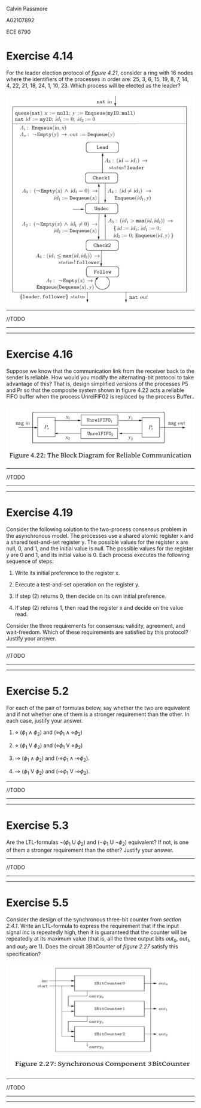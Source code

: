 Calvin Passmore

A02107892

ECE 6790

# Exercise 4.14

For the leader election protocol of *figure 4.21*, consider a ring with 16 nodes where the identifiers of the processes in order are: 25, 3, 6, 15, 19, 8, 7, 14, 4, 22, 21, 18, 24, 1, 10, 23. Which process will be elected as the leader?

![figure4.21](./figure421.png)

---

//TODO

---
---


# Exercise 4.16

Suppose we know that the communication link from 
the receiver back to the sender is reliable.
How would you modify the alternating-bit protocol to take advantage of this?
That is, design simplified versions of the processes P5 and Pr so that the composite system shown in figure 4.22 acts a reliable FIFO buffer when the  process UnrelFIF02 is replaced by the process Buffer..

![figure4.22](./figure422.png)

---

//TODO

---
---

# Exercise 4.19

Consider the following solution to the two-process 
consensus problem in the asynchronous model.
The processes use a shared atomic register x and a shared test-and-set register y.
The possible values for the register x are null, 0, and 1, and the initial value is null.
The possible values for the register y are 0 and 1, and its initial value is 0. Each process executes the following sequence of steps:

  1. Write its initial preference to the register x.

  2. Execute a test-and-set operation on the register y.

  3. If step (2) returns 0, then decide on its own initial preference.

  4. If step (2) returns 1, then read the register x and decide on the 
    value read.

Consider the three requirements for consensus: validity, agreement, and wait-freedom.
Which of these requirements are satisfied by this protocol? Justify your answer.

---

//TODO

---
---


# Exercise 5.2

For each of the pair of formulas below, say whether the 
two are equivalent and if not whether one of them is a stronger 
requirement than the other. In each case, justify your answer.

  1. $\diamond$ ($\phi _1 \wedge \phi _2$) and ($\diamond \phi _1 \wedge \diamond \phi _2$)

  2. $\diamond$ ($\phi _1$ V $\phi _2$) and ($\diamond \phi _1$ V $\diamond \phi _2$)

  3. $\square \diamond$ ($\phi _1 \wedge \phi _2$) and ($\square \diamond \phi _1 \wedge \square \diamond \phi _2$).

  4. $\square \diamond$ ($\phi _1$ V $\phi _2$) and ($\square \diamond \phi _1$ V $\square \diamond \phi _2$).

---

//TODO

---
---


# Exercise 5.3

Are the LTL-formulas $\neg$($\phi _1$ U $\phi _2$) and ($\neg \phi _1$ U $\neg \phi _2$)
equivalent?
If not, is one of them a stronger requirement than the other?
Justify your answer.

---

//TODO

---
---


# Exercise 5.5

Consider the design of the synchronous three-bit counter from *section 2.4.1*.
Write an LTL-formula to express the requirement that if the input signal *inc* is repeatedly high, then it is guaranteed that the counter will be repeatedly at its maximum value (that is, all the three output bits $out _0$, $out _1$, and $out _2$ are 1).
Does the circuit 3BitCounter of *figure 2.27* satisfy this specification?

![figure2.27](./figure227.png)

---

//TODO

---
---

